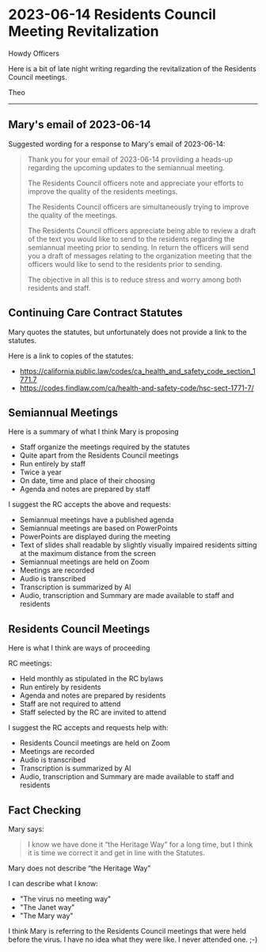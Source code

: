 # 2023-06-14 Residents Council Meeting Revitalization

Howdy Officers

Here is a bit of late night writing regarding the revitalization of the Residents Council meetings.

Theo

***


## Mary's email of 2023-06-14

Suggested wording for a response to Mary's email of 2023-06-14:

>Thank you for your email of 2023-06-14 proviiding a heads-up regarding the upcoming updates to the semiannual meeting.
>
>The Residents Council officers note and appreciate your efforts to improve the quality of the residents meetings.
>
>The Residents Council officers are simultaneously trying to improve the quality of the meetings.
>
>The Residents Council officers appreciate being able to review a draft of the text you would like to send to the residents regarding the semiannual meeting prior to sending. In return the officers will send you a draft of messages relating to the organization meeting that the officers would like to send to the residents prior to sending.
>
>The objective in all this is to reduce stress and worry among both residents and staff.



## Continuing Care Contract Statutes

Mary quotes the statutes, but unfortunately does not provide a link to the statutes.

Here is a link to copies of the statutes:

* https://california.public.law/codes/ca_health_and_safety_code_section_1771.7
* https://codes.findlaw.com/ca/health-and-safety-code/hsc-sect-1771-7/


## Semiannual Meetings

Here is a summary of what I think Mary is proposing

* Staff organize the meetings required by the statutes
* Quite apart from the Residents Council meetings
* Run entirely by staff
* Twice a year
* On date, time and place of their choosing
* Agenda and notes are prepared by staff

I suggest the RC accepts the above and requests:

* Semiannual meetings have a published agenda
* Semiannual meetings are based on PowerPoints
* PowerPoints are displayed during the meeting
* Text of slides shall readable by slightly visually impaired residents sitting at the maximum distance from the screen
* Semiannual meetings are held on Zoom
* Meetings are recorded
* Audio is transcribed
* Transcription is summarized by AI
* Audio, transcription and Summary are made available to staff and residents


## Residents Council Meetings

Here is what I think are ways of proceeding

RC meetings:

* Held monthly as stipulated in the RC bylaws
* Run entirely by residents
* Agenda and notes are prepared by residents
* Staff are not required to attend
* Staff selected by the RC are invited to attend

I suggest the RC accepts and requests help with:

* Residents Council meetings are held on Zoom
* Meetings are recorded
* Audio is transcribed
* Transcription is summarized by AI
* Audio, transcription and Summary are made available to staff and residents


## Fact Checking

Mary says:

>I know we have done it “the Heritage Way” for a long time, but I think it is
time we correct it and get in line with the Statutes.

Mary does not describe “the Heritage Way”

I can describe what I know:

* "The virus no meeting way"
* "The Janet way"
* "The Mary way"

I think Mary is referring to the Residents Council meetings that were held before the virus. I have no idea what they were like. I never attended one. ;-)

